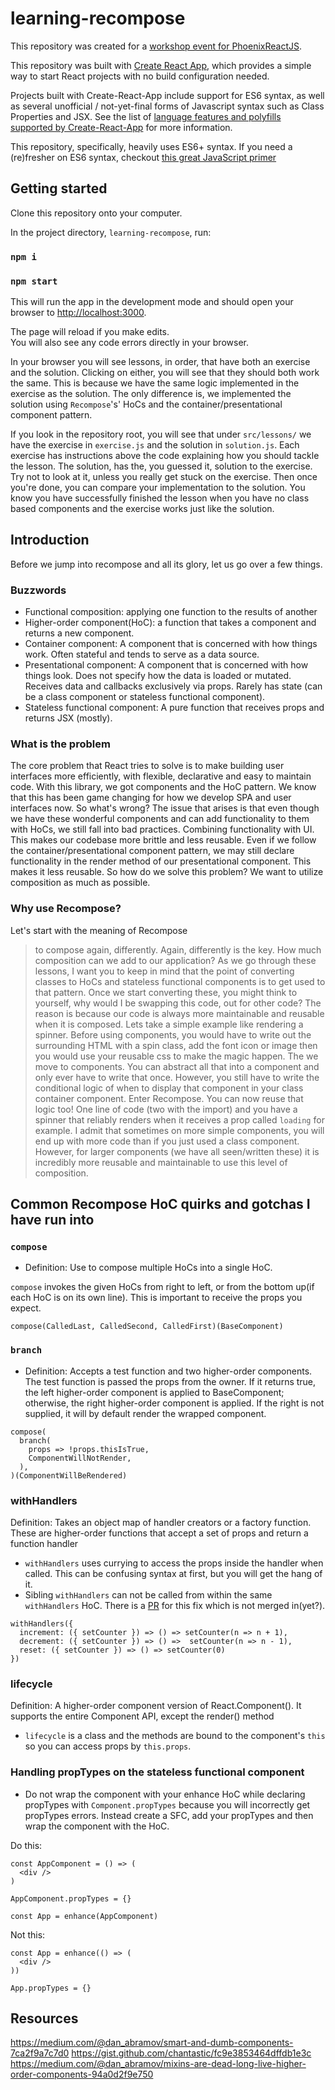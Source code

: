 # learning-recompose

This repository was created for a [workshop event for PhoenixReactJS](https://www.meetup.com/Phoenix-ReactJS/events/241181068/).

This repository was built with [Create React App](https://github.com/facebookincubator/create-react-app), which provides a simple way to start React projects with no build configuration needed.

Projects built with Create-React-App include support for ES6 syntax, as well as several unofficial / not-yet-final forms of Javascript syntax such as Class Properties and JSX.  See the list of [language features and polyfills supported by Create-React-App](https://github.com/facebookincubator/create-react-app/blob/master/packages/react-scripts/template/README.md#supported-language-features-and-polyfills) for more information.

This repository, specifically, heavily uses ES6+ syntax. If you need a (re)fresher on ES6 syntax, checkout [this great JavaScript primer](https://github.com/ReactTraining/react-subjects/blob/master/JavaScriptPrimer.md)

## Getting started

Clone this repository onto your computer.

In the project directory, `learning-recompose`, run:

### `npm i`

### `npm start`

This will run the app in the development mode and should open your browser to [http://localhost:3000](http://localhost:3000).

The page will reload if you make edits.<br>
You will also see any code errors directly in your browser.

In your browser you will see lessons, in order, that have both an exercise and the solution. Clicking on either, you will see that they should both work the same. This is because we have the same logic implemented in the exercise as the solution.
The only difference is, we implemented the solution using `Recompose`'s' HoCs and the container/presentational component pattern.

If you look in the repository root, you will see that under `src/lessons/` we have the exercise in `exercise.js` and the solution in `solution.js`. Each exercise has instructions above the code explaining how you should tackle the lesson.
The solution, has the, you guessed it, solution to the exercise. Try not to look at it, unless you really get stuck on the exercise. Then once you're done, you can compare your implementation to the solution.
You know you have successfully finished the lesson when you have no class based components and the exercise works just like the solution.

## Introduction
Before we jump into recompose and all its glory, let us go over a few things.

### Buzzwords
- Functional composition: applying one function to the results of another
- Higher-order component(HoC): a function that takes a component and returns a new component.
- Container component: A component that is concerned with how things work. Often stateful and tends to serve as a data source.
- Presentational component: A component that is concerned with how things look. Does not specify how the data is loaded or mutated. Receives data and callbacks exclusively via props. Rarely has state (can be a class component or stateless functional component).
- Stateless functional component: A pure function that receives props and returns JSX (mostly).

### What is the problem
The core problem that React tries to solve is to make building user interfaces more efficiently, with flexible, declarative and easy to maintain code.
With this library, we got components and the HoC pattern. We know that this has been game changing for how we develop SPA and user interfaces now. So what's wrong?
The issue that arises is that even though we have these wonderful components and can add functionality to them with HoCs, we still fall into bad practices. Combining functionality with UI.
This makes our codebase more brittle and less reusable. Even if we follow the container/presentational component pattern, we may still declare functionality in the render method of our presentational component. This makes it less reusable. So how do we solve this problem? We want to utilize composition as much as possible.


### Why use Recompose?
Let's start with the meaning of Recompose
> to compose again, differently.
Again, differently is the key. How much composition can we add to our application?
As we go through these lessons, I want you to keep in mind that the point of converting classes to HoCs and stateless functional components is to get used to that pattern.
Once we start converting these, you might think to yourself, why would I be swapping this code, out for other code? The reason is because our code is always more maintainable and reusable when it is composed.
Lets take a simple example like rendering a spinner. Before using components, you would have to write out the surrounding HTML with a spin class, add the font icon or image then you would use your reusable css to make the magic happen.
The we move to components. You can abstract all that into a component and only ever have to write that once. However, you still have to write the conditional logic of when to display that component in your class container component.
Enter Recompose. You can now reuse that logic too! One line of code (two with the import) and you have a spinner that reliably renders when it receives a prop called `loading` for example.
I admit that sometimes on more simple components, you will end up with more code than if you just used a class component. However, for larger components (we have all seen/written these) it is incredibly more reusable and maintainable to use this level of composition.

## Common Recompose HoC quirks and gotchas I have run into
### `compose`
- Definition: Use to compose multiple HoCs into a single HoC.

`compose` invokes the given HoCs from right to left, or from the bottom up(if each HoC is on its own line). This is important to receive the props you expect.

`compose(CalledLast, CalledSecond, CalledFirst)(BaseComponent)`

### `branch`
- Definition: Accepts a test function and two higher-order components. The test function is passed the props from the owner. If it returns true, the left higher-order component is applied to BaseComponent; otherwise, the right higher-order component is applied. If the right is not supplied, it will by default render the wrapped component.

```
compose(
  branch(
  	props => !props.thisIsTrue,
  	ComponentWillNotRender,
  ),
)(ComponentWillBeRendered)
```

### withHandlers
Definition: Takes an object map of handler creators or a factory function. These are higher-order functions that accept a set of props and return a function handler
- `withHandlers` uses currying to access the props inside the handler when called. This can be confusing syntax at first, but you will get the hang of it.
- Sibling `withHandlers` can not be called from within the same `withHandlers` HoC. There is a [PR](https://github.com/acdlite/recompose/pull/401) for this fix which is not merged in(yet?).
```
withHandlers({
  increment: ({ setCounter }) => () => setCounter(n => n + 1),
  decrement: ({ setCounter }) => () =>  setCounter(n => n - 1),
  reset: ({ setCounter }) => () => setCounter(0)
})
```

### lifecycle
Definition: A higher-order component version of React.Component(). It supports the entire Component API, except the render() method
- `lifecycle` is a class and the methods are bound to the component's `this` so you can access props by `this.props`.

### Handling propTypes on the stateless functional component
- Do not wrap the component with your enhance HoC while declaring propTypes with `Component.propTypes` because you will incorrectly get propTypes errors. Instead create a SFC, add your propTypes and then wrap the component with the HoC.

Do this:
```
const AppComponent = () => (
  <div />
)

AppComponent.propTypes = {}

const App = enhance(AppComponent)
```

Not this:
```
const App = enhance(() => (
  <div />
))

App.propTypes = {}
```

## Resources
https://medium.com/@dan_abramov/smart-and-dumb-components-7ca2f9a7c7d0
https://gist.github.com/chantastic/fc9e3853464dffdb1e3c
https://medium.com/@dan_abramov/mixins-are-dead-long-live-higher-order-components-94a0d2f9e750

